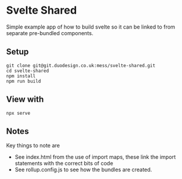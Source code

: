 # Svelte Shared

Simple example app of how to build svelte so it can be linked to from separate pre-bundled components.


## Setup

```
git clone git@git.duodesign.co.uk:mess/svelte-shared.git
cd svelte-shared
npm install
npm run build
```

## View with

```
npx serve
```

## Notes

Key things to note are

* See index.html from the use of import maps, these link the import statements with the correct bits of code
* See rollup.config.js to see how the bundles are created.